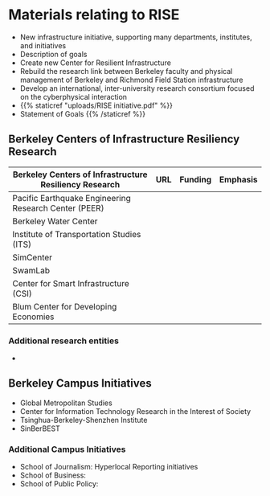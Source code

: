 # Materials relating to RISE
- New infrastructure initiative, supporting many departments, institutes, and initiatives
- Description of goals
-   Create new Center for Resilient Infrastructure 
-   Rebuild the research link between Berkeley faculty and physical management of Berkeley and Richmond Field Station infrastructure
-   Develop an international, inter-university research consortium focused on the cyberphysical interaction
-   {{% staticref "uploads/RISE initiative.pdf" %}}  
-   Statement of Goals {{% /staticref %}} 
## Berkeley Centers of Infrastructure Resiliency Research
 |Berkeley Centers of Infrastructure Resiliency Research | URL | Funding | Emphasis |
| ---------------- | --- | ------- | -------- |
|Pacific Earthquake Engineering Research Center (PEER)|||
|Berkeley Water Center|||
|Institute of Transportation Studies (ITS)|||
|SimCenter|||
|SwamLab|||
|Center for Smart Infrastructure (CSI)|||
|Blum Center for Developing Economies|||

### Additional research entities
- 


## Berkeley Campus Initiatives
- Global Metropolitan Studies
- Center for Information Technology Research in the Interest of Society
- Tsinghua-Berkeley-Shenzhen Institute
- SinBerBEST
### Additional Campus Initiatives
- School of Journalism: Hyperlocal Reporting initiatives
- School of Business: 
- School of Public Policy: 
